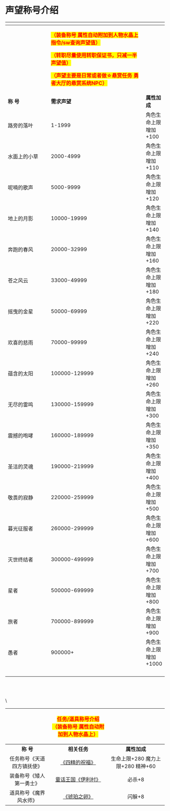 # 声望称号介绍

<table data-header-hidden><thead><tr><th width="165"></th><th width="375"></th><th></th></tr></thead><tbody><tr><td><br></td><td><p><mark style="color:red;"><strong>（装备称号 属性自动附加到人物水晶上 指令/sw查询声望值）</strong></mark></p><p></p><p><mark style="color:red;"><strong>（转职尽量使用转职保证书，只减一半声望值）</strong></mark></p><p></p><p><mark style="color:red;"><strong>（声望主要是日常或者做☆悬赏任务  勇者大厅的悬赏系统NPC）</strong></mark></p></td><td></td></tr><tr><td><strong>称    号</strong></td><td><strong>需求声望</strong></td><td><strong>属性加成</strong></td></tr><tr><td>路旁的落叶</td><td>1-1999</td><td>角色生命上限增加+100</td></tr><tr><td>水面上的小草</td><td>2000-4999</td><td>角色生命上限增加+110</td></tr><tr><td>呢喃的歌声</td><td>5000-9999</td><td>角色生命上限增加+120</td></tr><tr><td>地上的月影</td><td>10000-19999</td><td>角色生命上限增加+140</td></tr><tr><td>奔跑的春风</td><td>20000-32999</td><td>角色生命上限增加+160</td></tr><tr><td>苍之风云</td><td>33000-49999</td><td>角色生命上限增加+180</td></tr><tr><td>摇曳的金星</td><td>50000-69999</td><td>角色生命上限增加+220</td></tr><tr><td>欢喜的慈雨</td><td>70000-99999</td><td>角色生命上限增加+240</td></tr><tr><td>蕴含的太阳</td><td>100000-129999</td><td>角色生命上限增加+260</td></tr><tr><td>无尽的雷鸣</td><td>130000-159999</td><td>角色生命上限增加+300</td></tr><tr><td>震撼的咆哮</td><td>160000-189999</td><td>角色生命上限增加+350</td></tr><tr><td>圣洁的灵魂</td><td>190000-219999</td><td>角色生命上限增加+400</td></tr><tr><td>敬畏的寂静</td><td>220000-259999</td><td>角色生命上限增加+500</td></tr><tr><td>暮光征服者</td><td>260000-299999</td><td>角色生命上限增加+600</td></tr><tr><td>灭世终结者</td><td>300000-499999</td><td>角色生命上限增加+700</td></tr><tr><td>星者</td><td>500000-699999</td><td>角色生命上限增加+800</td></tr><tr><td>旅者</td><td>700000-899999</td><td>角色生命上限增加+900</td></tr><tr><td>愚者</td><td>900000+</td><td>角色生命上限增加+1000</td></tr><tr><td><br></td><td></td><td><br></td></tr></tbody></table>

\
\
\
\


|  <p><br></p>  |   <p><mark style="color:red;"><strong>任务/道具称号介绍</strong></mark><br><mark style="color:red;"><strong>（装备称号 属性自动附加到人物水晶上）</strong></mark></p>  |                          |
| :-----------: | :------------------------------------------------------------------------------------------------------------------------------------------: | :----------------------: |
|   **称    号**  |                                                                   **相关任务**                                                                   |         **属性加成**         |
| 任务称号《天道四方镇抚使》 |              [《四精的祝福》](../ren-wu-gong-le/te-se-ren-wu-gong-le/si-jing-de-zhu-fu-bian-yi-si-jing-tian-dao-si-fang-zhen-fu-shi.md)             | 生命上限+280  魔力上限+280 精神+60 |
|  装备称号《矮人第一勇士》 | [童话王国《伊利村》](../ren-wu-gong-le/te-se-ren-wu-gong-le/tong-hua-wang-guo-xi-lie-ren-wu/tong-hua-wang-guo-1.0/tong-hua-wang-guo-1.0-yi-li-cun.md) |           必杀+8           |
|  道具称号《魔界风水师》  |       [《琥珀之卵》](../ren-wu-gong-le/guan-fang-ren-wu-gong-le/hu-po-zhi-luan-xi-lie-ren-wu-xun-su-guo-duan-zhuan-zhi-bao-zheng-shu-deng.md)      |           闪躲+8           |
